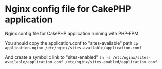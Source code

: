 # Nginx config file for CakePHP application 
Nginx config file for CakePHP application running with PHP-FPM

You should copy the application.conf to "sites-available" path
``
 cp application.nginx /etc/nginx/sites-available/application.conf
``

And create a symbolic link to "sites-enabled"
``
 ln -s /etc/nginx/sites-available/application.conf /etc/nginx/sites-enabled/application.conf
``
